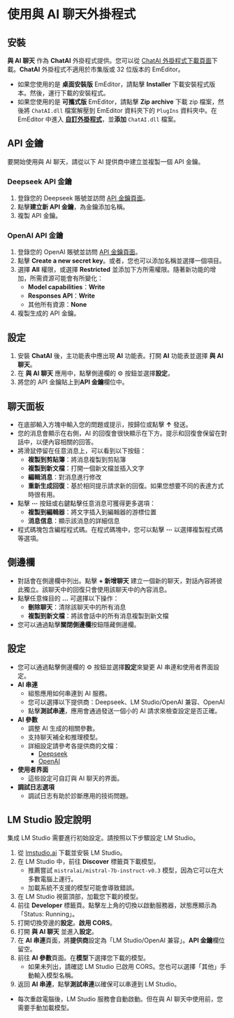 # 使用與 AI 聊天外掛程式

## 安裝
**與 AI 聊天** 作為 **ChatAI** 外掛程式提供。您可以從 [ChatAI 外掛程式下載頁面](https://www.emeditor.com/download-chatai/)下載。**ChatAI** 外掛程式不適用於市集版或 32 位版本的 EmEditor。

- 如果您使用的是 **桌面安裝版** EmEditor，請點擊 **Installer** 下載安裝程式版本。然後，運行下載的安裝程式。
- 如果您使用的是 **可攜式版** EmEditor，請點擊 **Zip archive** 下載 zip 檔案，然後將 `ChatAI.dll` 檔案解壓到 EmEditor 資料夾下的 `PlugIns` 資料夾中。在 EmEditor 中進入 [**自訂外掛程式**](../../cmd/tools/customize_plug_ins)，並**添加** `ChatAI.dll` 檔案。

## API 金鑰
要開始使用與 AI 聊天，請從以下 AI 提供商中建立並複製一個 API 金鑰。

### Deepseek API 金鑰
1. 登錄您的 Deepseek 賬號並訪問 [API 金鑰頁面](https://platform.deepseek.com/api_keys)。
2. 點擊**建立新 API 金鑰**，為金鑰添加名稱。
3. 複製 API 金鑰。

### OpenAI API 金鑰
1. 登錄您的 OpenAI 賬號並訪問 [API 金鑰頁面](https://platform.openai.com/api-keys)。
2. 點擊 **Create a new secret key**。或者，您也可以添加名稱並選擇一個項目。
3. 選擇 **All** 權限，或選擇 **Restricted** 並添加下方所需權限。隨著新功能的增加，所需資源可能會有所變化：
   - **Model capabilities**：**Write**
   - **Responses API**：**Write**
   - 其他所有資源：**None**
4. 複製生成的 API 金鑰。

## 設定
1. 安裝 **ChatAI** 後，主功能表中應出現 **AI** 功能表。打開 **AI** 功能表並選擇 **與 AI 聊天**。
2. 在 **與 AI 聊天** 應用中，點擊側邊欄的 ⚙️ 按鈕並選擇**設定**。
3. 將您的 API 金鑰貼上到**API 金鑰**欄位中。

## 聊天面板
- 在底部輸入方塊中輸入您的問題或提示，按歸位或點擊 **&#8593;** 發送。
- 您的消息會顯示在右側，AI 的回復會很快顯示在下方。提示和回復會保留在對話中，以便內容相關的回答。
- 將滑鼠停留在任意消息上，可以看到以下按鈕：
  - **複製到剪貼簿**：將消息複製到剪貼簿
  - **複製到新文檔**：打開一個新文檔並插入文字
  - **編輯消息**：對消息進行修改
  - **重新生成回復**：基於相同提示請求新的回復。如果您想要不同的表達方式時很有用。
- 點擊 **⋯** 按鈕或右鍵點擊任意消息可獲得更多選項：
  - **複製到編輯器**：將文字插入到編輯器的游標位置
  - **消息信息**：顯示該消息的詳細信息
- 程式碼塊包含編程程式碼。在程式碼塊中，您可以點擊 **⋯** 以選擇複製程式碼等選項。

## 側邊欄
- 對話會在側邊欄中列出。點擊 **+ 新增聊天** 建立一個新的聊天，對話內容將彼此獨立。該聊天中的回復只會使用該聊天中的內容消息。
- 點擊任意條目的 **&#8230;** 可選擇以下操作：
  - **刪除聊天**：清除該聊天中的所有消息
  - **複製到新文檔**：將該會話中的所有消息複製到新文檔
- 您可以通過點擊**關閉側邊欄**按鈕隱藏側邊欄。

## 設定
- 您可以通過點擊側邊欄的 ⚙️ 按鈕並選擇**設定**來變更 AI 串連和使用者界面設定。
- **AI 串連**
  - 組態應用如何串連到 AI 服務。
  - 您可以選擇以下提供商：Deepseek、LM Studio/OpenAI 兼容、OpenAI
  - 點擊**測試串連**，應用會通過發送一個小的 AI 請求來檢查設定是否正確。
- **AI 參數**
  - 調整 AI 生成的相關參數。
  - 支持聊天補全和推理模型。
  - 詳細設定請參考各提供商的文檔：
    - [Deepseek](https://api-docs.deepseek.com/api/create-chat-completion)
    - [OpenAI](https://platform.openai.com/docs/api-reference/chat/create)
- **使用者界面**
  - 這些設定可自訂與 AI 聊天的界面。
- **調試日志選項**
  - 調試日志有助於診斷應用的技術問題。

## LM Studio 設定說明
集成 LM Studio 需要進行初始設定。請按照以下步驟設定 LM Studio。

1. 從 [lmstudio.ai](https://lmstudio.ai/) 下載並安裝 LM Studio。
2. 在 LM Studio 中，前往 **Discover** 標籤頁下載模型。
    - 推薦嘗試 `mistralai/mistral-7b-instruct-v0.3` 模型，因為它可以在大多數電腦上運行。
    - 加載系統不支援的模型可能會導致錯誤。
3. 在 LM Studio 視窗頂部，加載您下載的模型。
4. 前往 **Developer** 標籤頁。點擊左上角的切換以啟動服務器，狀態應顯示為「Status: Running」。
5. 打開切換旁邊的**設定**。**啟用 CORS**。
6. 打開 **與 AI 聊天** 並進入**設定**。
7. 在 **AI 串連**頁面，將**提供商**設定為「LM Studio/OpenAI 兼容」。**API 金鑰**欄位留空。
8. 前往 **AI 參數**頁面。在**模型**下選擇您下載的模型。
   - 如果未列出，請確認 LM Studio 已啟用 CORS。您也可以選擇「其他」手動輸入模型名稱。
9. 返回 **AI 串連**，點擊**測試串連**以確保可以串連到 LM Studio。

- 每次重啟電腦後，LM Studio 服務會自動啟動。但在與 AI 聊天中使用前，您需要手動加載模型。
